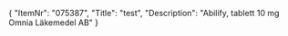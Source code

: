 {
  "ItemNr": "075387",
  "Title": "test",
  "Description": "Abilify, tablett 10 mg Omnia Läkemedel AB"
}